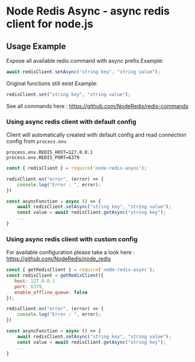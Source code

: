 Node Redis Async - async redis client for node.js
===========================

## Usage Example

Expose all available redis command with async prefix
Example:
```js
await redisClient.setAsync("string key", "string value");
```

Original functions still exist
Example:
```js
redisClient.set("string key", "string value");
```

See all commands here : https://github.com/NodeRedis/redis-commands

### Using async redis client with default config

Client will automatically created with default config and read connection config from `process.env`

```
process.env.REDIS_HOST=127.0.0.1
process.env.REDIS_PORT=6379
```

```js
const { redisClient } = require('node-redis-async');

redisClient.on("error", (error) => {
    console.log("Error : ", error);
})

const asyncFunction = async () => {
    await redisClient.setAsync("string key", "string value");
    const value = await redisClient.getAsync("string key");
    ...
}
```

### Using async redis client with custom config

For available configuration please take a look here : https://github.com/NodeRedis/node_redis

```js
const { getRedisClient } = require('node-redis-async');
const redisClient = getRedisClient({
   host: 127.0.0.1
   port: 6379,
   enable_offline_queue: false
});

redisClient.on("error", (error) => {
    console.log("Error : ", error);
})

const asyncFunction = async () => {
    await redisClient.setAsync("string key", "string value");
    const value = await redisClient.getAsync("string key");
    ...
}
```